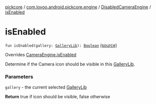 [pickcore](../../index.md) / [com.lovoo.android.pickcore.engine](../index.md) / [DisabledCameraEngine](index.md) / [isEnabled](./is-enabled.md)

# isEnabled

`fun isEnabled(gallery: `[`GalleryLib`](../../com.lovoo.android.pickcore.model/-gallery-lib/index.md)`): `[`Boolean`](https://kotlinlang.org/api/latest/jvm/stdlib/kotlin/-boolean/index.html) [(source)](https://github.com/lovoo/android-pickpic/blob/master/pickcore/pickcore/src/main/kotlin/com/lovoo/android/pickcore/engine/DisabledCameraEngine.kt#L30)

Overrides [CameraEngine.isEnabled](../../com.lovoo.android.pickcore.contract/-camera-engine/is-enabled.md)

Determine if the Camera icon should be visible in this [GalleryLib](../../com.lovoo.android.pickcore.model/-gallery-lib/index.md).

### Parameters

`gallery` - the current selected [GalleryLib](../../com.lovoo.android.pickcore.model/-gallery-lib/index.md)

**Return**
true if icon should be visible, false otherwise

